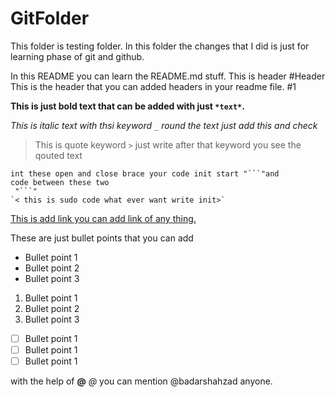 
# GitFolder
This folder is testing folder. In this folder the changes that I did is 
just for learning phase of git and github.


In this README you can learn the README.md stuff.
This is header
#Header
	This is the header that you can added headers in your readme file. 
#1 

**This is just bold text that can be added with just `*text*`.**

_This is italic text with thsi keyword `_` round the text just add this and check_

>This is quote keyword `>` just write after that keyword you see the qouted text 

```
int these open and close brace your code init start "```"and 
code between these two 
 "```"
`< this is sudo code what ever want write init>`
```
[This is add link you can add link of any thing.](https://github.com/badarshahzad/GitFolder)

These are just bullet points that you can add 

- Bullet point 1
- Bullet point 2
- Bullet point 3

1. Bullet point 1
2. Bullet point 2
3. Bullet point 3

- [ ] Bullet point 1
- [ ] Bullet point 1
- [ ] Bullet point 1

with the help of **@** *@* you can mention  @badarshahzad anyone.
